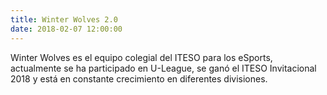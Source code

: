 ```yaml
---
title: Winter Wolves 2.0
date: 2018-02-07 12:00:00
---
```

Winter Wolves es el equipo colegial del ITESO para los eSports, actualmente se ha participado en U-League, se ganó el ITESO Invitacional 2018 y está en constante crecimiento en diferentes divisiones.
